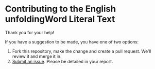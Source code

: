# Contributing to the English unfoldingWord Literal Text

Thank you for your help!

If you have a suggestion to be made, you have one of two options:

1. Fork this repository, make the change and create a pull request. We’ll review it and merge it in.
1. [Submit an issue](https://git.door43.org/Door43/en_ult/issues/new). Please be detailed in your report.
